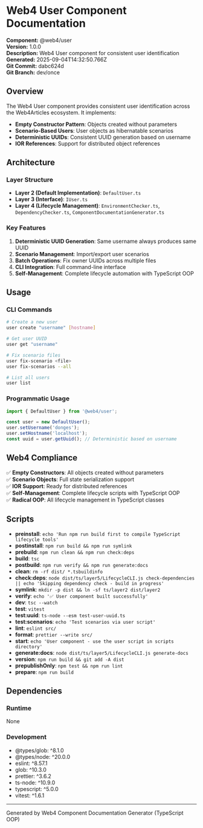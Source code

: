 # Web4 User Component Documentation

**Component:** @web4/user  
**Version:** 1.0.0  
**Description:** Web4 User component for consistent user identification  
**Generated:** 2025-09-04T14:32:50.766Z  
**Git Commit:** dabc624d  
**Git Branch:** dev/once

## Overview

The Web4 User component provides consistent user identification across the Web4Articles ecosystem. It implements:

- **Empty Constructor Pattern**: Objects created without parameters
- **Scenario-Based Users**: User objects as hibernatable scenarios
- **Deterministic UUIDs**: Consistent UUID generation based on username
- **IOR References**: Support for distributed object references

## Architecture

### Layer Structure
- **Layer 2 (Default Implementation)**: `DefaultUser.ts`
- **Layer 3 (Interface)**: `IUser.ts`
- **Layer 4 (Lifecycle Management)**: `EnvironmentChecker.ts`, `DependencyChecker.ts`, `ComponentDocumentationGenerator.ts`

### Key Features
1. **Deterministic UUID Generation**: Same username always produces same UUID
2. **Scenario Management**: Import/export user scenarios
3. **Batch Operations**: Fix owner UUIDs across multiple files
4. **CLI Integration**: Full command-line interface
5. **Self-Management**: Complete lifecycle automation with TypeScript OOP

## Usage

### CLI Commands
```bash
# Create a new user
user create "username" [hostname]

# Get user UUID
user get "username"

# Fix scenario files
user fix-scenario <file>
user fix-scenarios --all

# List all users
user list
```

### Programmatic Usage
```typescript
import { DefaultUser } from '@web4/user';

const user = new DefaultUser();
user.setUsername('donges');
user.setHostname('localhost');
const uuid = user.getUuid(); // Deterministic based on username
```

## Web4 Compliance

✅ **Empty Constructors**: All objects created without parameters  
✅ **Scenario Objects**: Full state serialization support  
✅ **IOR Support**: Ready for distributed references  
✅ **Self-Management**: Complete lifecycle scripts with TypeScript OOP  
✅ **Radical OOP**: All lifecycle management in TypeScript classes  

## Scripts

- **preinstall**: `echo 'Run npm run build first to compile TypeScript lifecycle tools'`
- **postinstall**: `npm run build && npm run symlink`
- **prebuild**: `npm run clean && npm run check:deps`
- **build**: `tsc`
- **postbuild**: `npm run verify && npm run generate:docs`
- **clean**: `rm -rf dist/ *.tsbuildinfo`
- **check:deps**: `node dist/ts/layer5/LifecycleCLI.js check-dependencies || echo 'Skipping dependency check - build in progress'`
- **symlink**: `mkdir -p dist && ln -sf ts/layer2 dist/layer2`
- **verify**: `echo '✅ User component built successfully'`
- **dev**: `tsc --watch`
- **test**: `vitest`
- **test:uuid**: `ts-node --esm test-user-uuid.ts`
- **test:scenarios**: `echo 'Test scenarios via user script'`
- **lint**: `eslint src/`
- **format**: `prettier --write src/`
- **start**: `echo 'User component - use the user script in scripts directory'`
- **generate:docs**: `node dist/ts/layer5/LifecycleCLI.js generate-docs`
- **version**: `npm run build && git add -A dist`
- **prepublishOnly**: `npm test && npm run lint`
- **prepare**: `npm run build`

## Dependencies

### Runtime
None

### Development
- @types/glob: ^8.1.0
- @types/node: ^20.0.0
- eslint: ^8.57.1
- glob: ^10.3.0
- prettier: ^3.6.2
- ts-node: ^10.9.0
- typescript: ^5.0.0
- vitest: ^1.6.1

---

Generated by Web4 Component Documentation Generator (TypeScript OOP)
